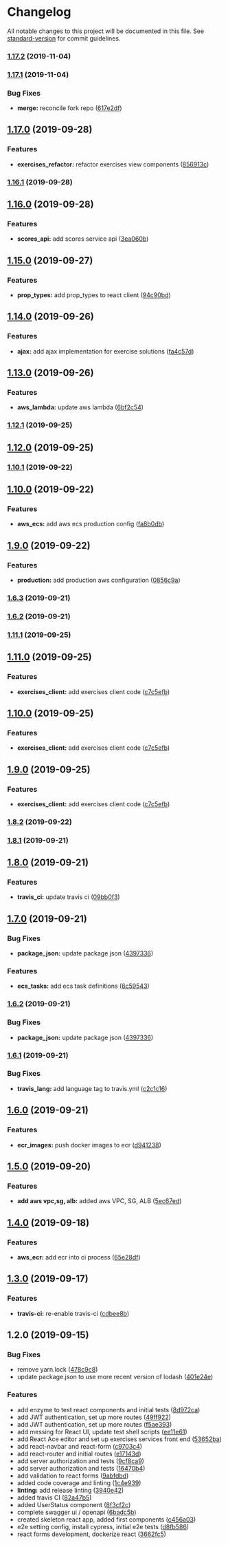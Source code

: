 # Changelog

All notable changes to this project will be documented in this file. See [standard-version](https://github.com/conventional-changelog/standard-version) for commit guidelines.

### [1.17.2](https://dmw///compare/v1.17.1...v1.17.2) (2019-11-04)

### [1.17.1](https://dmw///compare/v1.17.0...v1.17.1) (2019-11-04)


### Bug Fixes

* **merge:** reconcile fork repo ([617e2df](https://dmw///commit/617e2df))

## [1.17.0](https://github.com/darylwalsh/small-batch-react/compare/v1.16.1...v1.17.0) (2019-09-28)


### Features

* **exercises_refactor:** refactor exercises view components ([856913c](https://github.com/darylwalsh/small-batch-react/commit/856913c))

### [1.16.1](https://github.com/darylwalsh/small-batch-react/compare/v1.16.0...v1.16.1) (2019-09-28)

## [1.16.0](https://github.com/darylwalsh/small-batch-react/compare/v1.15.0...v1.16.0) (2019-09-28)


### Features

* **scores_api:** add scores service api ([3ea060b](https://github.com/darylwalsh/small-batch-react/commit/3ea060b))

## [1.15.0](https://github.com/darylwalsh/small-batch-react/compare/v1.14.0...v1.15.0) (2019-09-27)


### Features

* **prop_types:** add prop_types to react client ([94c90bd](https://github.com/darylwalsh/small-batch-react/commit/94c90bd))

## [1.14.0](https://github.com/darylwalsh/small-batch-react/compare/v1.13.0...v1.14.0) (2019-09-26)


### Features

* **ajax:** add ajax implementation for exercise solutions ([fa4c57d](https://github.com/darylwalsh/small-batch-react/commit/fa4c57d))

## [1.13.0](https://github.com/darylwalsh/small-batch-react/compare/v1.12.1...v1.13.0) (2019-09-26)


### Features

* **aws_lambda:** update aws lambda ([6bf2c54](https://github.com/darylwalsh/small-batch-react/commit/6bf2c54))

### [1.12.1](https://github.com/darylwalsh/small-batch-react/compare/v1.12.0...v1.12.1) (2019-09-25)

## [1.12.0](https://github.com/darylwalsh/small-batch-react/compare/v1.11.1...v1.12.0) (2019-09-25)

### [1.10.1](https://github.com/darylwalsh/small-batch-react/compare/v1.10.0...v1.10.1) (2019-09-22)

## [1.10.0](https://github.com/darylwalsh/small-batch-react/compare/v1.9.0...v1.10.0) (2019-09-22)


### Features

* **aws_ecs:** add aws ecs production config ([fa8b0db](https://github.com/darylwalsh/small-batch-react/commit/fa8b0db))

## [1.9.0](https://github.com/darylwalsh/small-batch-react/compare/v1.8.2...v1.9.0) (2019-09-22)


### Features

* **production:** add production aws configuration ([0856c9a](https://github.com/darylwalsh/small-batch-react/commit/0856c9a))

### [1.6.3](https://github.com/darylwalsh/small-batch-react/compare/v1.6.2...v1.6.3) (2019-09-21)

### [1.6.2](https://github.com/darylwalsh/small-batch-react/compare/v1.6.1...v1.6.2) (2019-09-21)

### [1.11.1](https://github.com/darylwalsh/small-batch-react/compare/v1.11.0...v1.11.1) (2019-09-25)

## [1.11.0](https://github.com/darylwalsh/small-batch-react/compare/v1.8.2...v1.11.0) (2019-09-25)


### Features

* **exercises_client:** add exercises client code ([c7c5efb](https://github.com/darylwalsh/small-batch-react/commit/c7c5efb))

## [1.10.0](https://github.com/darylwalsh/small-batch-react/compare/v1.8.2...v1.10.0) (2019-09-25)


### Features

* **exercises_client:** add exercises client code ([c7c5efb](https://github.com/darylwalsh/small-batch-react/commit/c7c5efb))

## [1.9.0](https://github.com/darylwalsh/small-batch-react/compare/v1.8.2...v1.9.0) (2019-09-25)


### Features

* **exercises_client:** add exercises client code ([c7c5efb](https://github.com/darylwalsh/small-batch-react/commit/c7c5efb))

### [1.8.2](https://github.com/darylwalsh/small-batch-react/compare/v1.8.1...v1.8.2) (2019-09-22)

### [1.8.1](https://github.com/darylwalsh/small-batch-react/compare/v1.8.0...v1.8.1) (2019-09-21)

## [1.8.0](https://github.com/darylwalsh/small-batch-react/compare/v1.7.0...v1.8.0) (2019-09-21)

### Features

- **travis_ci:** update travis ci ([09bb0f3](https://github.com/darylwalsh/small-batch-react/commit/09bb0f3))

## [1.7.0](https://github.com/darylwalsh/small-batch-react/compare/v1.6.1...v1.7.0) (2019-09-21)

### Bug Fixes

- **package_json:** update package json ([4397336](https://github.com/darylwalsh/small-batch-react/commit/4397336))

### Features

- **ecs_tasks:** add ecs task definitions ([6c59543](https://github.com/darylwalsh/small-batch-react/commit/6c59543))

### [1.6.2](https://github.com/darylwalsh/small-batch-react/compare/v1.6.1...v1.6.2) (2019-09-21)

### Bug Fixes

- **package_json:** update package json ([4397336](https://github.com/darylwalsh/small-batch-react/commit/4397336))

### [1.6.1](https://github.com/darylwalsh/small-batch-react/compare/v1.6.0...v1.6.1) (2019-09-21)

### Bug Fixes

- **travis_lang:** add language tag to travis.yml ([c2c1c16](https://github.com/darylwalsh/small-batch-react/commit/c2c1c16))

## [1.6.0](https://github.com/darylwalsh/small-batch-react/compare/v1.5.0...v1.6.0) (2019-09-21)

### Features

- **ecr_images:** push docker images to ecr ([d941238](https://github.com/darylwalsh/small-batch-react/commit/d941238))

## [1.5.0](https://github.com/darylwalsh/small-batch-react/compare/v1.4.0...v1.5.0) (2019-09-20)

### Features

- **add aws vpc,sg, alb:** added aws VPC, SG, ALB ([5ec67ed](https://github.com/darylwalsh/small-batch-react/commit/5ec67ed))

## [1.4.0](https://github.com/darylwalsh/small-batch-react/compare/v1.3.0...v1.4.0) (2019-09-18)

### Features

- **aws_ecr:** add ecr into ci process ([65e28df](https://github.com/darylwalsh/small-batch-react/commit/65e28df))

## [1.3.0](https://github.com/darylwalsh/small-batch-react/compare/v1.2.0...v1.3.0) (2019-09-17)

### Features

- **travis-ci:** re-enable travis-ci ([cdbee8b](https://github.com/darylwalsh/small-batch-react/commit/cdbee8b))

## 1.2.0 (2019-09-15)

### Bug Fixes

- remove yarn.lock ([478c9c8](https://github.com/darylwalsh/small-batch-react/commit/478c9c8))
- update package.json to use more recent version of lodash ([401e24e](https://github.com/darylwalsh/small-batch-react/commit/401e24e))

### Features

- add enzyme to test react components and initial tests ([8d972ca](https://github.com/darylwalsh/small-batch-react/commit/8d972ca))
- add JWT authentication, set up more routes ([49ff922](https://github.com/darylwalsh/small-batch-react/commit/49ff922))
- add JWT authentication, set up more routes ([f5ae393](https://github.com/darylwalsh/small-batch-react/commit/f5ae393))
- add messing for React UI, update test shell scripts ([ee11e61](https://github.com/darylwalsh/small-batch-react/commit/ee11e61))
- add React Ace editor and set up exercises services front end ([53652ba](https://github.com/darylwalsh/small-batch-react/commit/53652ba))
- add react-navbar and react-form ([c9703c4](https://github.com/darylwalsh/small-batch-react/commit/c9703c4))
- add react-router and initial routes ([e17143d](https://github.com/darylwalsh/small-batch-react/commit/e17143d))
- add server authorization and tests ([9cf8ca9](https://github.com/darylwalsh/small-batch-react/commit/9cf8ca9))
- add server authorization and tests ([16470b4](https://github.com/darylwalsh/small-batch-react/commit/16470b4))
- add validation to react forms ([9abfdbd](https://github.com/darylwalsh/small-batch-react/commit/9abfdbd))
- added code coverage and linting ([1c4e939](https://github.com/darylwalsh/small-batch-react/commit/1c4e939))
- **linting:** add release linting ([3940e42](https://github.com/darylwalsh/small-batch-react/commit/3940e42))
- added travis CI ([82a47b5](https://github.com/darylwalsh/small-batch-react/commit/82a47b5))
- added UserStatus component ([8f3cf2c](https://github.com/darylwalsh/small-batch-react/commit/8f3cf2c))
- complete swagger ui / openapi ([6badc5b](https://github.com/darylwalsh/small-batch-react/commit/6badc5b))
- created skeleton react app, added first components ([c456a03](https://github.com/darylwalsh/small-batch-react/commit/c456a03))
- e2e setting config, install cypress, initial e2e tests ([d8fb586](https://github.com/darylwalsh/small-batch-react/commit/d8fb586))
- react forms development, dockerize react ([3662fc5](https://github.com/darylwalsh/small-batch-react/commit/3662fc5))
